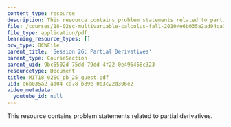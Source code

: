 ```yaml
---
content_type: resource
description: This resource contains problem statements related to partial derivatives.
file: /courses/18-02sc-multivariable-calculus-fall-2010/e6b035a2ad04ca78b89e0e3c22d306e2_MIT18_02SC_pb_25_quest.pdf
file_type: application/pdf
learning_resource_types: []
ocw_type: OCWFile
parent_title: 'Session 26: Partial Derivatives'
parent_type: CourseSection
parent_uid: 9bc5502d-75dd-79dd-4f22-0e496468c323
resourcetype: Document
title: MIT18_02SC_pb_25_quest.pdf
uid: e6b035a2-ad04-ca78-b89e-0e3c22d306e2
video_metadata:
  youtube_id: null
---
```

This resource contains problem statements related to partial derivatives.

